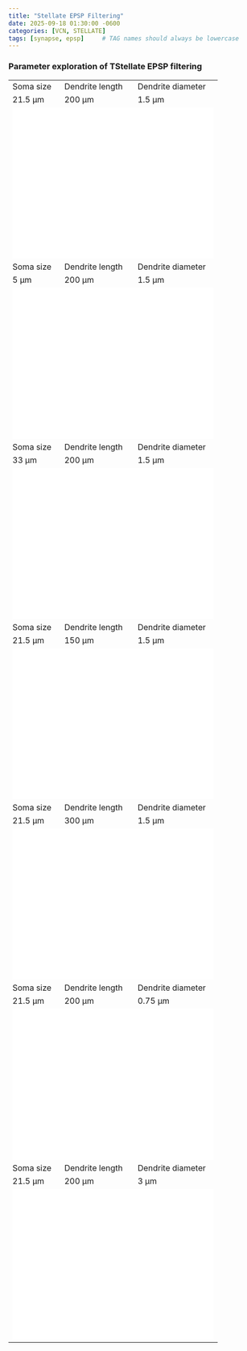 ```yaml
---
title: "Stellate EPSP Filtering"
date: 2025-09-18 01:30:00 -0600
categories: [VCN, STELLATE]
tags: [synapse, epsp]     # TAG names should always be lowercase
---
```


### Parameter exploration of TStellate EPSP filtering

<table>
    <tr>
        <td>Soma size</td>
        <td>Dendrite length</td>
        <td>Dendrite diameter</td>
    </tr>
    <tr>
        <td>21.5 µm</td>
        <td>200 µm</td>
        <td>1.5 µm</td>
    </tr>
    <tr>
        <td colspan="3">
            <iframe src="/golding/assets/html/tstellate/epsp/tstellate_EPSP_filter_215_200.html" width="400" height="300" style="border:none;"></iframe>
        </td>
    </tr>
    <tr>
        <td>Soma size</td>
        <td>Dendrite length</td>
        <td>Dendrite diameter</td>
    </tr>
    <tr>
        <td>5 µm</td>
        <td>200 µm</td>
        <td>1.5 µm</td>
    </tr>
    <tr>
        <td colspan="3">
            <iframe src="/golding/assets/html/tstellate/epsp/tstellate_EPSP_filter_5_200.html" width="400" height="300" style="border:none;"></iframe>
        </td>
    </tr>
    <tr>
        <td>Soma size</td>
        <td>Dendrite length</td>
        <td>Dendrite diameter</td>
    </tr>
    <tr>
        <td>33 µm</td>
        <td>200 µm</td>
        <td>1.5 µm</td>
    </tr>
    <tr>
        <td colspan="3">
            <iframe src="/golding/assets/html/tstellate/epsp/tstellate_EPSP_filter_33_200.html" width="400" height="300" style="border:none;"></iframe>
        </td>
    </tr>
    <tr>
        <td>Soma size</td>
        <td>Dendrite length</td>
        <td>Dendrite diameter</td>
    </tr>
    <tr>
        <td>21.5 µm</td>
        <td>150 µm</td>
        <td>1.5 µm</td>
    </tr>
    <tr>
        <td colspan="3">
            <iframe src="/golding/assets/html/tstellate/epsp/tstellate_EPSP_filter_215_150.html" width="400" height="300" style="border:none;"></iframe>
        </td>
    </tr>
    <tr>
        <td>Soma size</td>
        <td>Dendrite length</td>
        <td>Dendrite diameter</td>
    </tr>
    <tr>
        <td>21.5 µm</td>
        <td>300 µm</td>
        <td>1.5 µm</td>
    </tr>
    <tr>
        <td colspan="3">
            <iframe src="/golding/assets/html/tstellate/epsp/tstellate_EPSP_filter_215_300.html" width="400" height="300" style="border:none;"></iframe>
        </td>
    </tr>
    <tr>
        <td>Soma size</td>
        <td>Dendrite length</td>
        <td>Dendrite diameter</td>
    </tr>
    <tr>
        <td>21.5 µm</td>
        <td>200 µm</td>
        <td>0.75 µm</td>
    </tr>
    <tr>
        <td colspan="3">
            <iframe src="/golding/assets/html/tstellate/epsp/tstellate_EPSP_filter_215_200_075.html" width="400" height="300" style="border:none;"></iframe>
        </td>
    </tr>
    <tr>
        <td>Soma size</td>
        <td>Dendrite length</td>
        <td>Dendrite diameter</td>
    </tr>
    <tr>
        <td>21.5 µm</td>
        <td>200 µm</td>
        <td>3 µm</td>
    </tr>
    <tr>
        <td colspan="3">
            <iframe src="/golding/assets/html/tstellate/epsp/tstellate_EPSP_filter_215_200_3.html" width="400" height="300" style="border:none;"></iframe>
        </td>
    </tr>
</table>